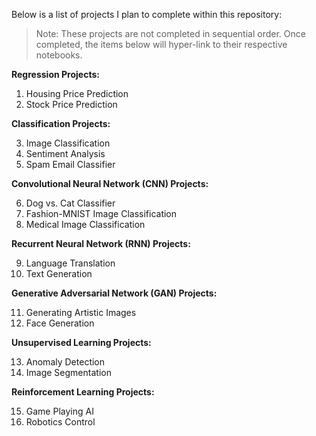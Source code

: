 Below is a list of projects I plan to complete within this repository:


> Note: These projects are not completed in sequential order.
> Once completed, the items below will hyper-link to their respective notebooks.

**Regression Projects:**

1. Housing Price Prediction
2. Stock Price Prediction

**Classification Projects:**

3. Image Classification
4. Sentiment Analysis
5. Spam Email Classifier

**Convolutional Neural Network (CNN) Projects:**

6. Dog vs. Cat Classifier
7. Fashion-MNIST Image Classification
8. Medical Image Classification

**Recurrent Neural Network (RNN) Projects:**

9. Language Translation
10. Text Generation

**Generative Adversarial Network (GAN) Projects:**

11. Generating Artistic Images
12. Face Generation

**Unsupervised Learning Projects:**

13. Anomaly Detection
14. Image Segmentation

**Reinforcement Learning Projects:**

15. Game Playing AI
16. Robotics Control
